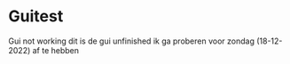 # Guitest
Gui not working
dit is de gui unfinished ik ga proberen voor zondag (18-12-2022) af te hebben 
